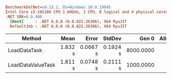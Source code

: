 ``` ini

BenchmarkDotNet=v0.13.1, OS=Windows 10.0.19045
Intel Core i5-10210U CPU 1.60GHz, 1 CPU, 8 logical and 4 physical cores
.NET SDK=6.0.400
  [Host]     : .NET 6.0.8 (6.0.822.36306), X64 RyuJIT
  DefaultJob : .NET 6.0.8 (6.0.822.36306), X64 RyuJIT


```
|            Method |    Mean |    Error |   StdDev |     Gen 0 | Allocated |
|------------------ |--------:|---------:|---------:|----------:|----------:|
|      LoadDataTask | 1.832 s | 0.0667 s | 0.1924 s | 8000.0000 |     24 MB |
| LoadDataValueTask | 1.811 s | 0.0748 s | 0.2111 s | 1000.0000 |      4 MB |
